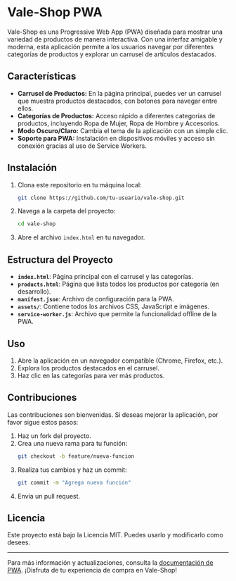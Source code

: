 # Vale-Shop PWA

Vale-Shop es una Progressive Web App (PWA) diseñada para mostrar una variedad de productos de manera interactiva. Con una interfaz amigable y moderna, esta aplicación permite a los usuarios navegar por diferentes categorías de productos y explorar un carrusel de artículos destacados.

## Características

- **Carrusel de Productos:** En la página principal, puedes ver un carrusel que muestra productos destacados, con botones para navegar entre ellos.
- **Categorías de Productos:** Acceso rápido a diferentes categorías de productos, incluyendo Ropa de Mujer, Ropa de Hombre y Accesorios.
- **Modo Oscuro/Claro:** Cambia el tema de la aplicación con un simple clic.
- **Soporte para PWA:** Instalación en dispositivos móviles y acceso sin conexión gracias al uso de Service Workers.

## Instalación

1. Clona este repositorio en tu máquina local:
   ```bash
   git clone https://github.com/tu-usuario/vale-shop.git
   ```
2. Navega a la carpeta del proyecto:
   ```bash
   cd vale-shop
   ```
3. Abre el archivo `index.html` en tu navegador.

## Estructura del Proyecto

- **`index.html`**: Página principal con el carrusel y las categorías.
- **`products.html`**: Página que lista todos los productos por categoría (en desarrollo).
- **`manifest.json`**: Archivo de configuración para la PWA.
- **`assets/`**: Contiene todos los archivos CSS, JavaScript e imágenes.
- **`service-worker.js`**: Archivo que permite la funcionalidad offline de la PWA.

## Uso

1. Abre la aplicación en un navegador compatible (Chrome, Firefox, etc.).
2. Explora los productos destacados en el carrusel.
3. Haz clic en las categorías para ver más productos.

## Contribuciones

Las contribuciones son bienvenidas. Si deseas mejorar la aplicación, por favor sigue estos pasos:

1. Haz un fork del proyecto.
2. Crea una nueva rama para tu función:
   ```bash
   git checkout -b feature/nueva-funcion
   ```
3. Realiza tus cambios y haz un commit:
   ```bash
   git commit -m "Agrega nueva función"
   ```
4. Envía un pull request.

## Licencia

Este proyecto está bajo la Licencia MIT. Puedes usarlo y modificarlo como desees.

---

Para más información y actualizaciones, consulta la [documentación de PWA](https://web.dev/progressive-web-apps/). ¡Disfruta de tu experiencia de compra en Vale-Shop!